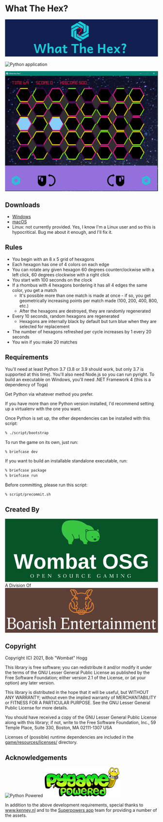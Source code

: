 # What The Hex?

![What The Hex?](logo.png)

![Python application](https://github.com/rwhogg/what-the-hex/workflows/Python%20application/badge.svg)

![Screenshot](screenshot.png)

## Downloads

* [Windows](https://github.com/rwhogg/what-the-hex/releases/download/v0.1.0/What.The.Hex.msi)
* [macOS](https://github.com/rwhogg/what-the-hex/releases/download/v0.1.0/What.The.Hex_macos.zip)
* Linux: not currently provided. Yes, I know I'm a Linux user and so this is hypocritical. Bug me about it enough, and I'll fix it.

## Rules

* You begin with an 8 x 5 grid of hexagons
* Each hexagon has one of 4 colors on each edge
* You can rotate any given hexagon 60 degrees counterclockwise with a left click, 60 degrees clockwise with a right click
* You start with 100 seconds on the clock
* If a rhombus with 4 hexagons bordering it has all 4 edges the same color, you get a match
    * It's possible more than one match is made at once - if so, you get geometrically increasing points per match made (100, 200, 400, 800, etc.)
    * After the hexagons are destroyed, they are randomly regenerated
* Every 10 seconds, random hexagons are regenerated
    * Hexagons are internally black by default but turn blue when they are selected for replacement
* The number of hexagons refreshed per cycle increases by 1 every 20 seconds
* You win if you make 20 matches

## Requirements

You'll need at least Python 3.7 (3.8 or 3.9 should work, but only 3.7 is supported at this time).
You'll also need Node.js so you can run pyright.
To build an executable on Windows, you'll need .NET Framework 4 (this is a dependency of Toga)

Get Python via whatever method you prefer.

If you have more than one Python version installed, I'd recommend setting up a virtualenv with the one you want.

Once Python is set up, the other dependencies can be installed with this script:

```bash
% ./script/bootstrap
```

To run the game on its own, just run:

```bash
% briefcase dev
```

If you want to build an installable standalone executable, run:

```bash
% briefcase package
% briefcase run
```

Before committing, please run this script:

```bash
% script/precommit.sh
```

## Created By

![Wombat OSG](wombat-osg.png)
A Division Of
![Boarish Entertainment](boarish-entertainment.png)

## Copyright

Copyright (C) 2021, Bob "Wombat" Hogg

This library is free software; you can redistribute it and/or
modify it under the terms of the GNU Lesser General Public
License as published by the Free Software Foundation; either
version 2.1 of the License, or (at your option) any later version.

This library is distributed in the hope that it will be useful,
but WITHOUT ANY WARRANTY; without even the implied warranty of
MERCHANTABILITY or FITNESS FOR A PARTICULAR PURPOSE.  See the GNU
Lesser General Public License for more details.

You should have received a copy of the GNU Lesser General Public License along with this library; if not, write to the
Free Software Foundation, Inc., 59 Temple Place, Suite 330, Boston, MA 02111-1307 USA

Licenses of (possible) runtime dependencies are included in the [game/resources/licenses/](game/resources/licenses)
directory.

## Acknowledgements

![Python Powered](https://www.python.org/static/community_logos/python-powered-w-140x56.png)
![Powered by pygame](pygame_powered.gif)

In addition to the above development requirements, special thanks to www.kenney.nl and to the
[Superpowers app](http://superpowers-html5.com/) team for providing a number of the assets.
